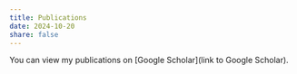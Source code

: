 ```yaml
---
title: Publications
date: 2024-10-20
share: false
---
```


You can view my publications on [Google Scholar](link to Google Scholar).